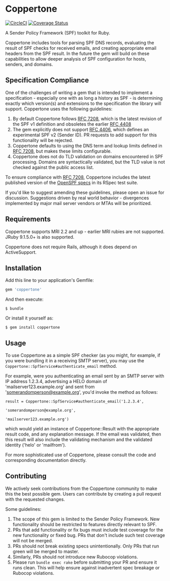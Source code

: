 # Coppertone

[![CircleCI](https://circleci.com/gh/ValiMail/coppertone/tree/master.svg?style=svg)](https://circleci.com/gh/ValiMail/coppertone/tree/master)
[![Coverage Status](https://coveralls.io/repos/github/ValiMail/coppertone/badge.svg?branch=master)](https://coveralls.io/github/ValiMail/coppertone?branch=master)

A Sender Policy Framework (SPF) toolkit for Ruby.

Coppertone includes tools for parsing SPF DNS records, evaluating the result of SPF checks for received emails, and creating appropriate email headers from the SPF result.  In the future the gem will build on these capabilities to allow deeper analysis of SPF configuration for hosts, senders, and domains.

## Specification Compliance

One of the challenges of writing a gem that is intended to implement a specification - especially one with as long a history as SPF - is determining exactly which version(s) and extensions to the specification the library will support.  Coppertone uses the following guidelines:

1. By default Coppertone follows [RFC 7208](http://tools.ietf.org/html/rfc7208), which is the latest revision of the SPF v1 definition and obsoletes the earlier [RFC 4408](http://tools.ietf.org/html/rfc4408)
2. The gem explicitly does not support [RFC 4406](http://tools.ietf.org/html/rfc4406), which defines an experimental SPF v2 (Sender ID).  PR requests to add support for this functionality will be rejected.
3. Coppertone defaults to using the DNS term and lookup limits defined in [RFC 7208](http://tools.ietf.org/html/rfc7208#section-4.6.4), but makes these limits configurable.
4. Coppertone does not do TLD validation on domains encountered in SPF processing.  Domains are syntactically validated, but the TLD value is not checked against the public access list.

To ensure compliance with [RFC 7208](http://tools.ietf.org/html/rfc7208), Coppertone includes the latest published version of the [OpenSPF specs](http://www.openspf.org/Test_Suite) in its RSpec test suite.

If you'd like to suggest amending these guidelines, please open an issue for discussion.  Suggestions driven by real world behavior - divergences implemented by major mail server vendors or MTAs will be prioritized.

## Requirements

Coppertone supports MRI 2.2 and up - earlier MRI rubies are not supported.  JRuby 9.1.5.0+ is also supported.

Coppertone does not require Rails, although it does depend on ActiveSupport.

## Installation

Add this line to your application's Gemfile:

```ruby
gem 'coppertone'
```

And then execute:

    $ bundle

Or install it yourself as:

    $ gem install coppertone

## Usage

To use Coppertone as a simple SPF checker (as you might, for example, if you were bundling it in a receiving SMTP server), you may use the `Coppertone::SpfService#authenticate_email` method.

For example, were you authenticating an email sent by an SMTP server with IP address 1.2.3.4, advertising a HELO domain of 'mailserver123.example.org' and sent from 'somerandomperson@example.org', you'd invoke the method as follows:

    result = Coppertone::SpfService#authenticate_email('1.2.3.4',
                                                       'somerandomperson@example.org',
                                                       'mailserver123.example.org')

which would yield an instance of Coppertone::Result with the appropriate result code, and any explanation message.  If the email was validated, then this result will also include the validating mechanism and the validated identity ('helo' or 'mailfrom').

For more sophisticated use of Coppertone, please consult the code and corresponding documentation directly.

## Contributing

We actively seek contributions from the Coppertone community to make this the best possible gem.  Users can contribute by creating a pull request with the requested changes.

Some guidelines:

1. The scope of this gem is limited to the Sender Policy Framework.  New functionality should be restricted to features directly relevant to SPF.
2. PRs that add functionality or fix bugs must include test coverage for the new functionality or fixed bug.  PRs that don't include such test coverage will not be merged.
3. PRs should not break existing specs unintentionally.  Only PRs that run green will be merged to master.
4. Similarly, PRs should not introduce new Rubocop violations.
5. Please run `bundle exec rake` before submitting your PR and ensure it runs clean.  This will help ensure against inadvertent spec breakage or Rubocop violations.
